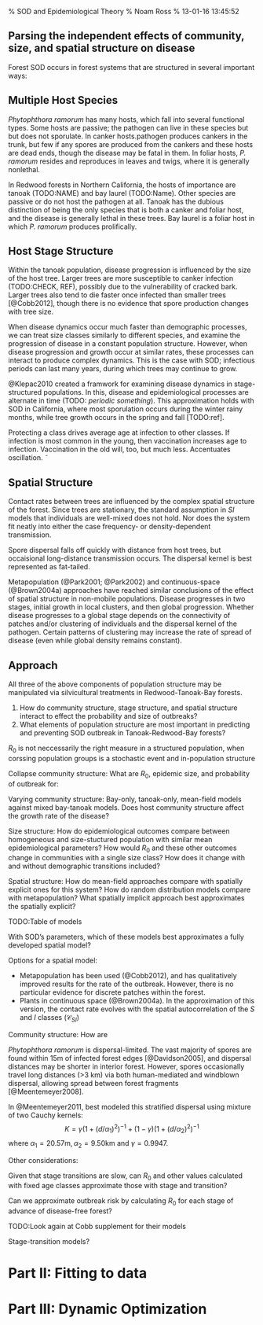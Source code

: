 % SOD and Epidemiological Theory
% Noam Ross
% 13-01-16 13:45:52


Parsing the independent effects of community, size, and spatial structure on disease
------------------------------------------------------------------------------------

Forest 
SOD occurs in forest systems that are structured in several important ways:

Multiple Host Species
---------------------

*Phytophthora ramorum* has many hosts, which fall into several functional types. Some hosts are passive; the pathogen can live in these species but but does not sporulate.  In canker hosts.pathogen produces cankers in the trunk, but few if any spores are produced from the cankers and these hosts are dead ends, though the disease may be fatal in them.  In foliar hosts, *P. ramorum* resides and reproduces in leaves and twigs, where it is generally nonlethal.

In Redwood forests in Northern California, the hosts of importance are tanoak (TODO:NAME) and bay laurel (TODO:Name). Other species are passive or do not host the pathogen at all.  Tanoak has the dubious distinction of being the only species that is both a canker and foliar host, and the disease is generally lethal in these trees.  Bay laurel is a foliar host in which *P. ramorum* produces prolifically.

Host Stage Structure
---------------------

Within the tanoak population, disease progression is influenced by the size of the host tree.  Larger trees are more susceptible to canker infection (TODO:CHECK, REF), possibly due to the vulnerability of cracked bark.  Larger trees also tend to die faster once infected than smaller trees [@Cobb2012], though there is no evidence that spore production changes with tree size.

When disease dynamics occur much faster than demographic processes, we can treat size classes similarly to different species, and examine the progression of disease in a constant population structure.  However, when disease progression and growth occur at similar rates, these processes can interact to produce complex dynamics.  This is the case with SOD; infectious periods can last many years, during which trees may continue to grow.

@Klepac2010 created a framwork for examining disease dynamics in stage-structured populations.  In this, disease and epidemiological processes are alternate in time (TODO: *periodic something*).  This approximation holds with SOD in California, where most sporulation occurs during the winter rainy months, while tree growth occurs in the spring and fall [TODO:ref].

Protecting a class drives average age at infection to other classes.    If infection is most common in the young, then vaccination increases age to infection.  Vaccination in the old will, too, but much less. Accentuates oscillation. ˜

Spatial Structure
------------------

Contact rates between trees are influenced by the complex spatial structure of the forest.  Since trees are stationary, the standard assumption in $SI$ models that individuals are well-mixed does not hold.  Nor does the system fit neatly into either the case frequency- or density-dependent transmission.  

Spore dispersal falls off quickly with distance from host trees, but occaisional long-distance transmission occurs.  The dispersal kernel is best represented as fat-tailed.

Metapopulation (@Park2001; @Park2002) and continuous-space (@Brown2004a) approaches have reached similar conclusions of the effect of spatial structure in non-mobile populations.  Disease progresses in two stages, initial growth in local clusters, and then global progression. Whether disease progresses to a global stage depends on the connectivity of patches and/or clustering of individuals and the dispersal kernel of the pathogen.  Certain patterns of clustering may increase the rate of spread of disease (even while global density remains constant).


Approach
--------

All three of the above components of population structure may be manipulated via silvicultural treatments in Redwood-Tanoak-Bay forests.

1)  How do community structure, stage structure, and spatial structure interact to effect the probability and size of outbreaks?
2)  What elements of population structure are most important in predicting and preventing SOD outbreak in Tanoak-Redwood-Bay forests?


$R_0$ is not neccessarily the right measure in a structured population, when corssing population groups is a stochastic event and in-population structure 


Collapse community structure: What are $R_0$, epidemic size, and probability of outbreak for:

Varying community structure:  Bay-only, tanoak-only, mean-field models against mixed bay-tanoak models.  Does host community structure affect the growth rate of the disease?

Size structure: How do epidemiological outcomes compare between homogeneous and size-stuctured population with similar mean epidemiological parameters?  How would $R_0$ and these other outcomes change in communities with a single size class?  How does it change with and without demographic transitions included?

Spatial structure:  How do mean-field approaches compare with spatially explicit ones for this system?  How do random distribution models compare with metapopulation?  What spatially implicit approach best approximates the spatially explicit?

TODO:Table of models

With SOD’s parameters, which of these models best approximates a fully developed spatial model?

Options for a spatial model:

 - Metapopulation has been used (@Cobb2012), and has qualitatively improved results for the rate of the outbreak.  However, there is no particular evidence for discrete patches within the forest.
 - Plants in continuous space (@Brown2004a).  In the approximation of this version, the contact rate evolves with the spatial autocorrelation of the $S$ and $I$ classes $(\mathcal{C}_{SI})$


Community structure:  How are 



*Phytophthora ramorum* is dispersal-limited.  The vast majority of spores are found within 15m of infected forest edges [@Davidson2005], and dispersal distances may be shorter in interior forest.  However, spores occasionally travel long distances (>3 km) via both human-mediated and windblown dispersal, allowing spread between forest fragments [@Meentemeyer2008].  

In @Meentemeyer2011, best modeled this stratified dispersal using mixture of two Cauchy kernels:
$$K= \gamma \left(1 + (d/\alpha_1)^2 \right)^{-1} + (1 - \gamma) \left(1 + (d/\alpha_2)^2)^{-1}$$
where $\alpha_1 = 20.57 \text{m}, \alpha_2=9.50 \text{km}$ and $\gamma=0.9947$.   

Other considerations:

Given that stage transitions are slow, can $R_0$ and other values calculated with fixed age classes approximate those with stage and transition?

Can we approximate outbreak risk by calculating $R_0$ for each stage of advance of disease-free forest?

TODO:Look again at Cobb supplement for their models

Stage-transition models?


 
# Part II: Fitting to data

# Part III: Dynamic Optimization
